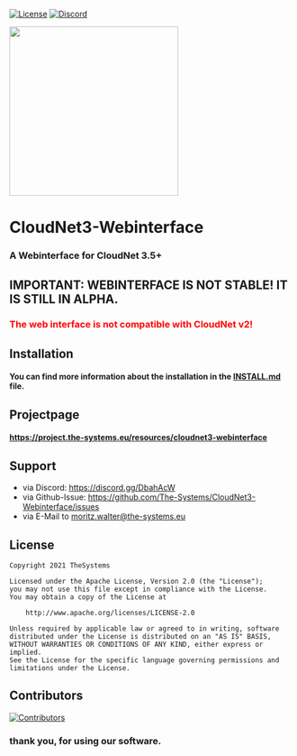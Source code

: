 [![License](https://img.shields.io/badge/License-Apache%202.0-blue.svg)](https://opensource.org/licenses/Apache-2.0)
[![Discord](https://img.shields.io/discord/340197684688453632.svg?label=&logo=discord&logoColor=ffffff&color=7389D8&labelColor=6A7EC2)](https://discord.gg/CYHuDpx)
<br>

<img src="https://cdn.the-systems.eu/icon-transparent-banner.png" width="300px" />

# <b>CloudNet3-Webinterface</b>

### A Webinterface for CloudNet 3.5+

## IMPORTANT: WEBINTERFACE IS NOT STABLE! IT IS STILL IN ALPHA.

### <span style="color: red">The web interface is not compatible with CloudNet v2!</span>

## Installation

#### You can find more information about the installation in the [INSTALL.md](./INSTALL.md) file.

## Projectpage

#### https://project.the-systems.eu/resources/cloudnet3-webinterface

## Support

- via Discord: https://discord.gg/DbahAcW
- via Github-Issue: https://github.com/The-Systems/CloudNet3-Webinterface/issues
- via E-Mail to moritz.walter@the-systems.eu

## License

    Copyright 2021 TheSystems
    
    Licensed under the Apache License, Version 2.0 (the "License");
    you may not use this file except in compliance with the License.
    You may obtain a copy of the License at
    
        http://www.apache.org/licenses/LICENSE-2.0
    
    Unless required by applicable law or agreed to in writing, software
    distributed under the License is distributed on an "AS IS" BASIS,
    WITHOUT WARRANTIES OR CONDITIONS OF ANY KIND, either express or implied.
    See the License for the specific language governing permissions and
    limitations under the License.

## Contributors

<a href="https://github.com/The-Systems/CloudNet3-Webinterface/graphs/contributors">
  <img src="https://contrib.rocks/image?repo=The-Systems/CloudNet3-Webinterface" alt="Contributors"/>
</a>

<br>

### thank you, for using our software.